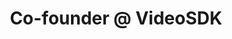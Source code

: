 ---
draft: false
name: "Sagar Kava"
title: "Co-founder @ VideoSDK"
socialUrl: "https://twitter.com/SagarKava_"
companyUrl: "https://www.videosdk.live/"
quote: "Absolutely love this vibrant and supportive community!"
avatar: {
    src: "https://pbs.twimg.com/profile_images/1563082521318916096/a59-xzpi_400x400.jpg",
    alt: "Sagar"
}
publishDate: "2022-11-09 15:39"
---